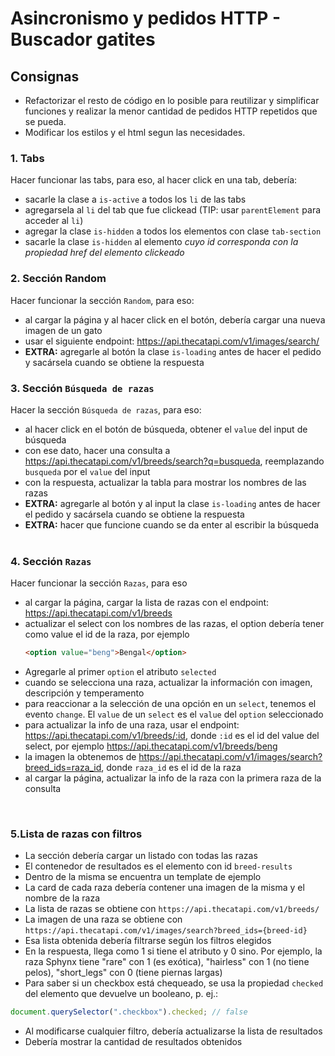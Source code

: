# Asincronismo y pedidos HTTP - Buscador gatites

## Consignas

- Refactorizar el resto de código en lo posible para reutilizar y simplificar funciones y realizar la menor cantidad de pedidos HTTP repetidos que se pueda.
- Modificar los estilos y el html segun las necesidades.

### 1. Tabs

Hacer funcionar las tabs, para eso, al hacer click en una tab, debería:

- sacarle la clase a `is-active` a todos los `li` de las tabs
- agregarsela al `li` del tab que fue clickead (TIP: usar `parentElement` para acceder al `li`)
- agregar la clase `is-hidden` a todos los elementos con clase `tab-section`
- sacarle la clase `is-hidden` al elemento _cuyo id corresponda con la propiedad href del elemento clickeado_
  <br>

### 2. Sección Random

Hacer funcionar la sección `Random`, para eso:

- al cargar la página y al hacer click en el botón, debería cargar una nueva imagen de un gato
- usar el siguiente endpoint: https://api.thecatapi.com/v1/images/search/
- **EXTRA:** agregarle al botón la clase `is-loading` antes de hacer el pedido y sacársela cuando se obtiene la respuesta
  <br>

### 3. Sección `Búsqueda de razas`

Hacer la sección `Búsqueda de razas`, para eso:

- al hacer click en el botón de búsqueda, obtener el `value` del input de búsqueda
- con ese dato, hacer una consulta a https://api.thecatapi.com/v1/breeds/search?q=busqueda, reemplazando `busqueda` por el `value` del input
- con la respuesta, actualizar la tabla para mostrar los nombres de las razas
- **EXTRA:** agregarle al botón y al input la clase `is-loading` antes de hacer el pedido y sacársela cuando se obtiene la respuesta
- **EXTRA:** hacer que funcione cuando se da enter al escribir la búsqueda  
  <br>

### 4. Sección `Razas`

Hacer funcionar la sección `Razas`, para eso

- al cargar la página, cargar la lista de razas con el endpoint: https://api.thecatapi.com/v1/breeds
- actualizar el select con los nombres de las razas, el option debería tener como value el id de la raza, por ejemplo
  ```html
  <option value="beng">Bengal</option>
  ```
- Agregarle al primer `option` el atributo `selected`
- cuando se selecciona una raza, actualizar la información con imagen, descripción y temperamento
- para reaccionar a la selección de una opción en un `select`, tenemos el evento `change`. El `value` de un `select` es el `value` del `option` seleccionado
- para actualizar la info de una raza, usar el endpoint: https://api.thecatapi.com/v1/breeds/:id, donde `:id` es el id del value del select, por ejemplo https://api.thecatapi.com/v1/breeds/beng
- la imagen la obtenemos de https://api.thecatapi.com/v1/images/search?breed_ids=raza_id, donde `raza_id` es el id de la raza
- al cargar la página, actualizar la info de la raza con la primera raza de la consulta

<br>

### 5.Lista de razas con filtros

- La sección debería cargar un listado con todas las razas
- El contenedor de resultados es el elemento con id `breed-results`
- Dentro de la misma se encuentra un template de ejemplo
- La card de cada raza debería contener una imagen de la misma y el nombre de la raza
- La lista de razas se obtiene con `https://api.thecatapi.com/v1/breeds/`
- La imagen de una raza se obtiene con `https://api.thecatapi.com/v1/images/search?breed_ids={breed-id}`
- Esa lista obtenida debería filtrarse según los filtros elegidos
- En la respuesta, llega como 1 si tiene el atributo y 0 sino. Por ejemplo, la raza Sphynx tiene "rare" con 1 (es exótica), "hairless" con 1 (no tiene pelos), "short_legs" con 0 (tiene piernas largas)
- Para saber si un checkbox está chequeado, se usa la propiedad `checked` del elemento que devuelve un booleano, p. ej.:

```js
document.querySelector(".checkbox").checked; // false
```

- Al modificarse cualquier filtro, debería actualizarse la lista de resultados
- Debería mostrar la cantidad de resultados obtenidos
  <br>
